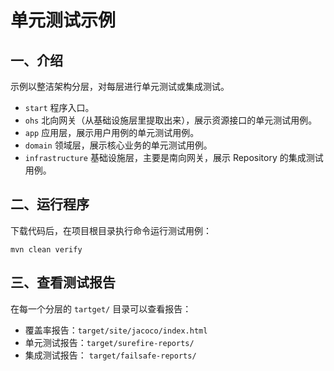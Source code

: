 # 单元测试示例

## 一、介绍

示例以整洁架构分层，对每层进行单元测试或集成测试。

- `start` 程序入口。
- `ohs` 北向网关（从基础设施层里提取出来），展示资源接口的单元测试用例。
- `app` 应用层，展示用户用例的单元测试用例。
- `domain` 领域层，展示核心业务的单元测试用例。
- `infrastructure` 基础设施层，主要是南向网关，展示 Repository 的集成测试用例。

## 二、运行程序

下载代码后，在项目根目录执行命令运行测试用例：

```shell
mvn clean verify
```

## 三、查看测试报告

在每一个分层的 `tartget/` 目录可以查看报告：

- 覆盖率报告：`target/site/jacoco/index.html`
- 单元测试报告：`target/surefire-reports/`
- 集成测试报告： `target/failsafe-reports/`
